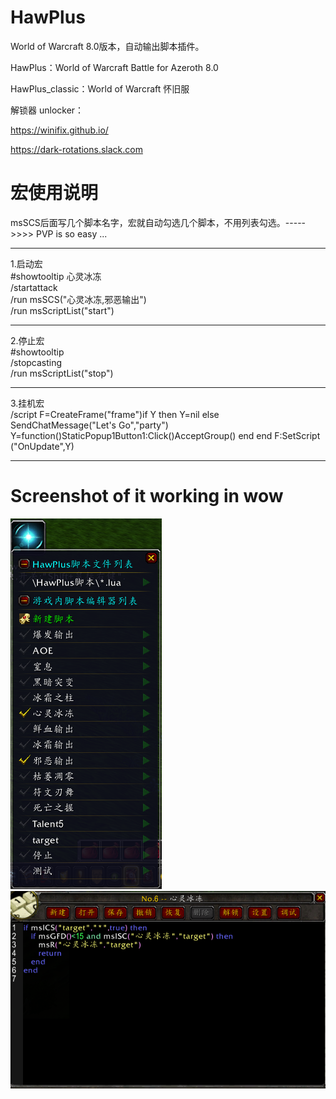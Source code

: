 # HawPlus
World of Warcraft 8.0版本，自动输出脚本插件。

HawPlus：World of Warcraft Battle for Azeroth 8.0

HawPlus_classic：World of Warcraft 怀旧服

解锁器 unlocker：

https://winifix.github.io/

https://dark-rotations.slack.com


# 宏使用说明
msSCS后面写几个脚本名字，宏就自动勾选几个脚本，不用列表勾选。----->>>> PVP is so easy ...  
****
1.启动宏  
#showtooltip 心灵冰冻  
/startattack  
/run msSCS("心灵冰冻,邪恶输出")    
/run msScriptList("start")  
****
2.停止宏  
#showtooltip  
/stopcasting  
/run msScriptList("stop")  
****
3.挂机宏  
/script F=CreateFrame("frame")if Y then Y=nil else SendChatMessage("Let's Go","party") Y=function()StaticPopup1Button1:Click()AcceptGroup() end end F:SetScript ("OnUpdate",Y)  
****

# Screenshot of it working in wow
![image](https://github.com/hawyinng/HawPlus/blob/master/images/wow_dk_01.png) ![image](https://github.com/hawyinng/HawPlus/blob/master/images/wow_dk_02.png)


